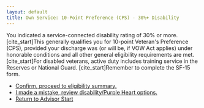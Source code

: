 ```yaml
---
layout: default
title: Own Service: 10-Point Preference (CPS) - 30%+ Disability
---
```


You indicated a service-connected disability rating of 30% or more. [cite_start]This generally qualifies you for 10-point Veteran's Preference (CPS), provided your discharge was (or will be, if VOW Act applies) under honorable conditions and all other general eligibility requirements are met. [cite_start]For disabled veterans, active duty includes training service in the Reserves or National Guard. [cite_start]Remember to complete the SF-15 form.

*   [Confirm, proceed to eligibility summary.](./eligible_cps_10point.md)
*   [I made a mistake, review disability/Purple Heart options.](./ownservice_disability_details.md)
*   [Return to Advisor Start](./start.md)
